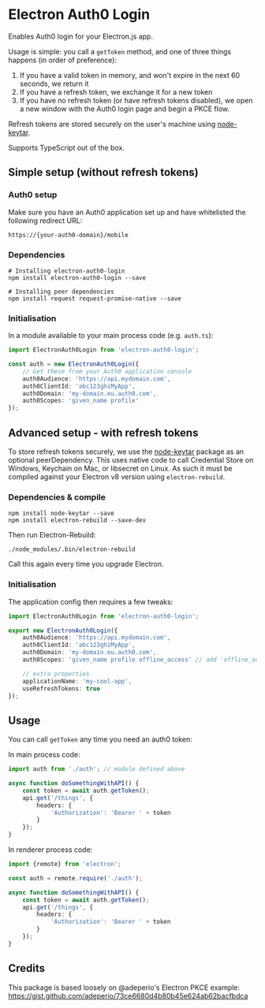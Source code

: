 # Electron Auth0 Login

Enables Auth0 login for your Electron.js app.

Usage is simple: you call a `getToken` method, and one of three things happens (in order of preference):

1. If you have a valid token in memory, and won't expire in the next 60 seconds, we return it
2. If you have a refresh token, we exchange it for a new token
3. If you have no refresh token (or have refresh tokens disabled), we open a new window with the Auth0 login page and begin a PKCE flow.

Refresh tokens are stored securely on the user's machine using [node-keytar](https://github.com/atom/node-keytar).

Supports TypeScript out of the box.

## Simple setup (without refresh tokens)

### Auth0 setup

Make sure you have an Auth0 application set up and have whitelisted the following redirect URL:

`https://{your-auth0-domain}/mobile`

### Dependencies

```
# Installing electron-auth0-login
npm install electron-auth0-login --save

# Installing peer dependencies
npm install request request-promise-native --save
```

### Initialisation

In a module available to your main process code (e.g. `auth.ts`):

```typescript
import ElectronAuth0Login from 'electron-auth0-login';

const auth = new ElectronAuth0Login({
    // Get these from your Auth0 application console
    auth0Audience: 'https://api.mydomain.com',
    auth0ClientId: 'abc123ghiMyApp',
    auth0Domain: 'my-domain.eu.auth0.com',
    auth0Scopes: 'given_name profile'
});
```

## Advanced setup - with refresh tokens

To store refresh tokens securely, we use the [node-keytar](https://github.com/atom/node-keytar) package as an optional peerDependency. This uses native code to call Credential Store on Windows, Keychain on Mac, or libsecret on Linux. As such it must be compiled against your Electron v8 version using `electron-rebuild`.

### Dependencies & compile

```
npm install node-keytar --save
npm install electron-rebuild --save-dev
```

Then run Electron-Rebuild:

```
./node_modules/.bin/electron-rebuild
```

Call this again every time you upgrade Electron.

### Initialisation

The application config then requires a few tweaks:

```typescript
import ElectronAuth0Login from 'electron-auth0-login';

export new ElectronAuth0Login({
    auth0Audience: 'https://api.mydomain.com',
    auth0ClientId: 'abc123ghiMyApp',
    auth0Domain: 'my-domain.eu.auth0.com',
    auth0Scopes: 'given_name profile offline_access' // add 'offline_access'

    // extra properties
    applicationName: 'my-cool-app',
    useRefreshTokens: true
});
```

## Usage

You can call `getToken` any time you need an auth0 token:

In main process code:

```typescript
import auth from './auth'; // module defined above

async function doSomethingWithAPI() {
    const token = await auth.getToken();
    api.get('/things', {
        headers: {
            'Authorization': 'Bearer ' + token
        }
    });
}
```

In renderer process code:

```typescript
import {remote} from 'electron';

const auth = remote.require('./auth');

async function doSomethingWithAPI() {
    const token = await auth.getToken();
    api.get('/things', {
        headers: {
            'Authorization': 'Bearer ' + token
        }
    });
}
```

## Credits

This package is based loosely on @adeperio's Electron PKCE example: https://gist.github.com/adeperio/73ce6680d4b80b45e624ab62bacfbdca
